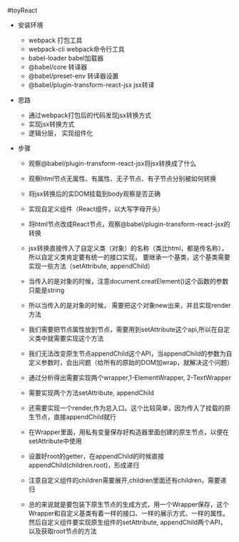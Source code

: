 #toyReact

* 安装环境
    * webpack 打包工具
    * webpack-cli webpack命令行工具
    * babel-loader babel加载器
    * @babel/core 转译器
    * @babel/preset-env 转译器设置
    * @babel/plugin-transform-react-jsx jsx转译
    
* 思路
    * 通过webpack打包后的代码发现jsx转换方式
    * 实现jsx转换方式
    * 逻辑分层， 实现组件化
    
* 步骤
    * 观察@babel/plugin-transform-react-jsx将jsx转换成了什么
    * 观察html节点无属性、有属性、无子节点、有子节点分别被如何转换
    * 将jsx转换后的实DOM挂载到body观察是否正确
    
    * 实现自定义组件（React组件，以大写字母开头）
    * 将html节点改成React节点，观察@babel/plugin-transform-react-jsx的转换
    * jsx转换直接传入了自定义类（对象）的名称（类比html，都是传名称），所以自定义类肯定要有统一的接口实现，
    要继承一个基类，这个基类需要实现一些方法（setAttribute, appendChild）
    * 当传入的是对象的时候，注意document.creatElement()这个函数的参数只能是string
    * 所以当传入的是对象的时候， 需要把这个对象new出来，并且实现render方法
    * 我们需要把节点属性放到节点，需要用到setAttribute这个api,所以在自定义类中就需要实现这个方法
    * 我们无法改变原生节点appendChild这个API，当appendChild的参数为自定义参数时，会出问题（给所有的原始的DOM加wrap，就解决这个问题）
    * 通过分析得出需要实现两个wrapper,1-ElementWrapper, 2-TextWrapper
    * 需要实现两个方法setAttribute, appendChild
    * 还需要实现一个render,作为总入口。这个比较简单，因为传入了挂载的原生节点，直接appendChild就行
    * 在Wrapper里面，用私有变量保存好构造器里面创建的原生节点，以便在setAttribute中使用
    * 设置好root的getter，在appendChild的时候直接appendChild(children.root)，形成递归
    * 注意自定义组件的children需要展开,children里面还有children，需要递归
    * 总的来说就是要包装下原生节点的生成方式，用一个Wrapper保存，这个Wrapper和自定义基类有着一样的接口、一样的展示方式、一样的属性。
    然后自定义组件要实现原生组件的setAttribute, appendChild两个API，以及获取root节点的方法
